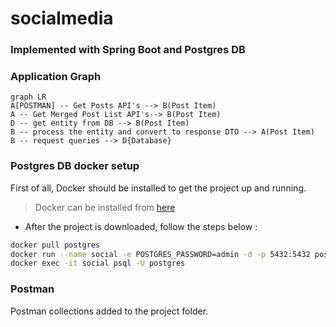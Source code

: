 # socialmedia

### Implemented with Spring Boot and Postgres DB
### Application Graph
```mermaid  
graph LR  
A[POSTMAN] -- Get Posts API's --> B(Post Item)  
A -- Get Merged Post List API's--> B(Post Item)  
D -- get entity from DB --> B(Post Item)  
B -- process the entity and convert to response DTO --> A(Post Item)  
B -- request queries --> D{Database}  
```

### Postgres DB docker setup 

First of all, Docker should be installed to get the project up and running. 
> Docker can be installed from [here](https://docs.docker.com/desktop/mac/install/)
* After the project is downloaded, follow the steps below :
```bash  
docker pull postgres
docker run --name social -e POSTGRES_PASSWORD=admin -d -p 5432:5432 postgres
docker exec -it social psql -U postgres
```  

### Postman

Postman collections added to the project folder.
